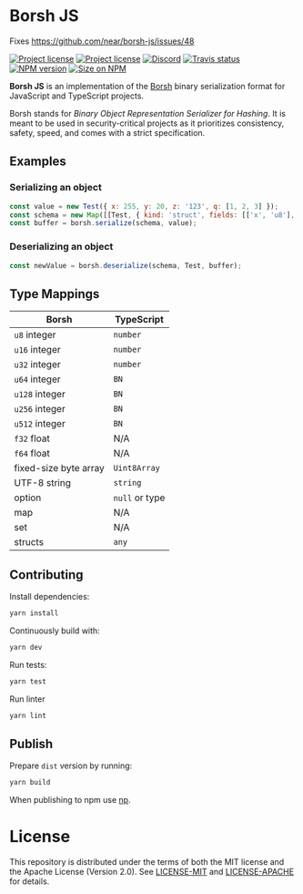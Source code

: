 # Borsh JS

Fixes https://github.com/near/borsh-js/issues/48

[![Project license](https://img.shields.io/badge/license-Apache2.0-blue.svg)](https://opensource.org/licenses/Apache-2.0)
[![Project license](https://img.shields.io/badge/license-MIT-blue.svg)](https://opensource.org/licenses/MIT)
[![Discord](https://img.shields.io/discord/490367152054992913?label=discord)](https://discord.gg/Vyp7ETM)
[![Travis status](https://travis-ci.com/near/borsh.svg?branch=master)](https://travis-ci.com/near/borsh-js)
[![NPM version](https://img.shields.io/npm/v/borsh.svg?style=flat-square)](https://npmjs.com/borsh)
[![Size on NPM](https://img.shields.io/bundlephobia/minzip/borsh.svg?style=flat-square)](https://npmjs.com/borsh)

**Borsh JS** is an implementation of the [Borsh] binary serialization format for
JavaScript and TypeScript projects.

Borsh stands for _Binary Object Representation Serializer for Hashing_. It is meant to be used in security-critical projects as it prioritizes consistency,
safety, speed, and comes with a strict specification.

## Examples
### Serializing an object
```javascript
const value = new Test({ x: 255, y: 20, z: '123', q: [1, 2, 3] });
const schema = new Map([[Test, { kind: 'struct', fields: [['x', 'u8'], ['y', 'u64'], ['z', 'string'], ['q', [3]]] }]]);
const buffer = borsh.serialize(schema, value);
```

### Deserializing an object
```javascript
const newValue = borsh.deserialize(schema, Test, buffer);
```

## Type Mappings

| Borsh                 | TypeScript     |
|-----------------------|----------------|
| `u8` integer          | `number`       |
| `u16` integer         | `number`       |
| `u32` integer         | `number`       |
| `u64` integer         | `BN`           |
| `u128` integer        | `BN`           |
| `u256` integer        | `BN`           |
| `u512` integer        | `BN`           |
| `f32` float           | N/A            |
| `f64` float           | N/A            |
| fixed-size byte array | `Uint8Array`   |
| UTF-8 string          | `string`       |
| option                | `null` or type |
| map                   | N/A            |
| set                   | N/A            |
| structs               | `any`          |

## Contributing

Install dependencies:
```bash
yarn install
```

Continuously build with:
```bash
yarn dev
```

Run tests:
```bash
yarn test
```

Run linter
```bash
yarn lint
```
## Publish

Prepare `dist` version by running:
```bash
yarn build
```

When publishing to npm use [np](https://github.com/sindresorhus/np).

# License
This repository is distributed under the terms of both the MIT license and the Apache License (Version 2.0).
See [LICENSE-MIT](LICENSE-MIT.txt) and [LICENSE-APACHE](LICENSE-APACHE) for details.

[Borsh]:          https://borsh.io

